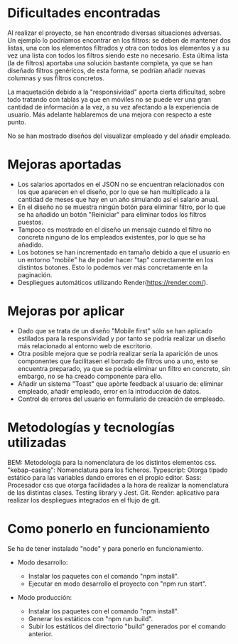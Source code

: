 # Dificultades encontradas

Al realizar el proyecto, se han encontrado diversas situaciones adversas. Un ejemplo lo podríamos encontrar en los filtros: se deben de mantener dos listas, una con los elementos filtrados y otra con todos los elementos y a su vez una lista con todos los filtros siendo este no necesario. Esta última lista (la de filtros) aportaba una solución bastante completa, ya que se han diseñado filtros genéricos, de esta forma, se podrían añadir nuevas columnas y sus filtros concretos.

La maquetación debido a la "responsividad" aporta cierta dificultad, sobre todo tratando con tablas ya que en móviles no se puede ver una gran cantidad de información a la vez, a su vez afectando a la experiencia de usuario. Más adelante hablaremos de una mejora con respecto a este punto.

No se han mostrado diseños del visualizar empleado y del añadir empleado.

# Mejoras aportadas

- Los salarios aportados en el JSON no se encuentran relacionados con los que aparecen en el diseño, por lo que se han multiplicado a la cantidad de meses que hay en un año simulando así el salario anual.
- En el diseño no se muestra ningún botón para eliminar filtro, por lo que se ha añadido un botón "Reiniciar" para eliminar todos los filtros puestos.
- Tampoco es mostrado en el diseño un mensaje cuando el filtro no concreta ninguno de los empleados existentes, por lo que se ha añadido.
- Los botones se han incrementado en tamaño debido a que el usuario en un entorno "mobile" ha de poder hacer "tap" correctamente en los distintos botones. Esto lo podemos ver más concretamente en la paginación.
- Despliegues automáticos utilizando Render(https://render.com/).

# Mejoras por aplicar

- Dado que se trata de un diseño "Mobile first" sólo se han aplicado estilados para la responsividad y por tanto se podría realizar un diseño más relacionado al entorno web de escritorio.
- Otra posible mejora que se podría realizar sería la aparición de unos componentes que facilitasen el borrado de filtros uno a uno, esto se encuentra preparado, ya que se podría eliminar un filtro en concreto, sin embargo, no se ha creado componente para ello.
- Añadir un sistema "Toast" que apòrte feedback al usuario de: eliminar empleado, añadir empleado, error en la introducción de datos.
- Control de errores del usuario en formulario de creación de empleado.

# Metodologías y tecnologías utilizadas

BEM: Metodología para la nomenclatura de los distintos elementos css.
"kebap-casing": Nomenclatura para los ficheros.
Typescript: Otorga tipado estático para las variables dando errores en el propio editor.
Sass: Procesador css que otorga facilidades a la hora de realizar la nomenclatura de las distintas clases.
Testing library y Jest.
Git.
Render: aplicativo para realizar los despliegues integrados en el flujo de git.

# Como ponerlo en funcionamiento

Se ha de tener instalado "node" y para ponerlo en funcionamiento.

- Modo desarrollo:

  - Instalar los paquetes con el comando "npm install".
  - Ejecutar en modo desarrollo el proyecto con "npm run start".

- Modo producción:

  - Instalar los paquetes con el comando "npm install".
  - Generar los estáticos con "npm run build".
  - Subir los estáticos del directorio "build" generados por el comando anterior.
